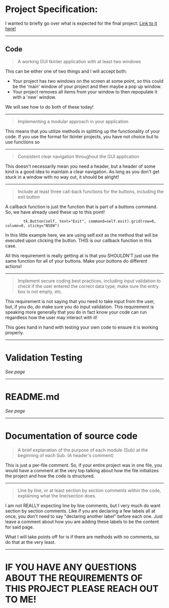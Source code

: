 
# Project Specification:

I wanted to briefly go over what is expected for the final project:
[Link to it here!](https://ivylearn.ivytech.edu/courses/1248721/assignments/19828609?module_item_id=48058273)

----

## Code

> A working GUI tkinter application with at least two windows

This can be either one of two things and I will accept both:
- Your project has two windows on the screen at some point, so this could
  be the 'main' window of your project and then maybe a pop up window.
- Your project removes all items from your window to then repopulate it with a
  'new' window. 

We will see how to do both of these today!

----


> Implementing a modular approach in your application

This means that you utilize methods in splitting up the functionality of your code. 
If you use the format for tkinter projects, you have not choice
but to use functions so


-----

> Consistent clear navigation throughout the GUI application

This doesn't necessarily mean you need a header, but a header of some kind
is a good idea to maintain a clear navigation. As long as you
don't get stuck in a window with no way out, it should be alright!

-----

> Include at least three call-back functions for the buttons, including the exit button

A callback function is just the function that is part of a buttons command.
So, we have already used these up to this point!
```
        tk.Button(self, text="Exit", command=self.exit).grid(row=0, column=0, sticky="NSEW")
```
In this little example here, we are using self.exit as the method that will be
executed upon clicking the button. THIS is our callback function in this case.

All this requirement is really getting at is that you SHOULDN'T just use
the same function for all of your buttons. Make your buttons do different actions!


----

> Implement secure coding best practices, including input validation to check if the user entered the correct data type, make sure the entry box is not empty, etc. 

This requirement is not saying that you need to take input from the user,
but, if you do, do make sure you do input validation. This requirement is speaking
more generally that you do in fact know your code can run regardless how the user may interact with it!

This goes hand in hand with testing your own code to ensure it is working properly.


---

# Validation Testing

_See page_

---

# README.md

_See page_

---

# Documentation of source code 

> A brief explanation of the purpose of each module (Sub) at the beginning of each Sub. (A header's comment)

This is just a per-file comment. So, if your entire project was in one file,
you would have a comment at the very top talking about how the file initializes the project
and how the code is structured.

----

> Line by line, or at least section by section comments within the code, explaining what the line/section does. 

I am not REALLY expecting line by line comments, but I very much do want section by section comments.
Like if you are declaring a few labels all at once, you don't need to say "declaring another label" before each one.
Just leave a comment about how you are adding these labels to be the content for said page. 

What I will take points off for is if there are methods with no comments, so do that at the very least.



----


# IF YOU HAVE ANY QUESTIONS ABOUT THE REQUIREMENTS OF THIS PROJECT PLEASE REACH OUT TO ME!